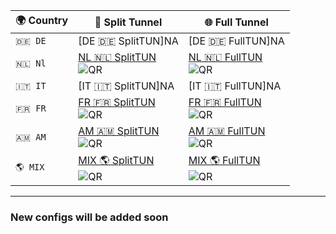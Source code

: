 | 🌍 Country | 🔀 Split Tunnel| 🌐 Full Tunnel |
|------------|----------------|----------------|
| `🇩🇪 DE`      |[DE 🇩🇪 SplitTUN]NA|[DE 🇩🇪 FullTUN]NA
| `🇳🇱 Nl`      |                                                    [NL 🇳🇱 SplitTUN](https://raw.githubusercontent.com/SHAMPOO-SIR-E-SEHAT/hehehe/refs/heads/main/Blackhole/NL%F0%9F%87%B3%F0%9F%87%B1SplitTUN.json#NL🇳🇱SplitTUN)               <br>                                                                  ![QR](https://api.qrserver.com/v1/create-qr-code/?size=120x120&data=https://raw.githubusercontent.com/SHAMPOO-SIR-E-SEHAT/hehehe/refs/heads/main/Blackhole/NL%F0%9F%87%B3%F0%9F%87%B1SplitTUN.json%23NL🇳🇱SplitTUN)|                                               [NL 🇳🇱 FullTUN](https://raw.githubusercontent.com/SHAMPOO-SIR-E-SEHAT/hehehe/refs/heads/main/Blackhole/NL%F0%9F%87%B3%F0%9F%87%B1FullTUN.json#NL🇳🇱FullTUN)                 <br>                                                                  ![QR](https://api.qrserver.com/v1/create-qr-code/?size=120x120&data=https://raw.githubusercontent.com/SHAMPOO-SIR-E-SEHAT/hehehe/refs/heads/main/Blackhole/NL%F0%9F%87%B3%F0%9F%87%B1FullTUN.json%23NL🇳🇱FullTUN)
| `🇮🇹 IT`      |[IT 🇮🇹 SplitTUN]NA|[IT 🇮🇹 FullTUN]NA
| `🇫🇷 FR`      |                                                    [FR 🇫🇷 SplitTUN](https://raw.githubusercontent.com/SHAMPOO-SIR-E-SEHAT/hehehe/refs/heads/main/Blackhole/FR%F0%9F%87%AB%F0%9F%87%B7SplitTUN.json#FR🇫🇷SplitTUN)               <br>                                                                  ![QR](https://api.qrserver.com/v1/create-qr-code/?size=120x120&data=https://raw.githubusercontent.com/SHAMPOO-SIR-E-SEHAT/hehehe/refs/heads/main/Blackhole/FR%F0%9F%87%AB%F0%9F%87%B7SplitTUN.json%23FR🇫🇷SplitTUN)|                                               [FR 🇫🇷 FullTUN](https://raw.githubusercontent.com/SHAMPOO-SIR-E-SEHAT/hehehe/refs/heads/main/Blackhole/FR%F0%9F%87%AB%F0%9F%87%B7FullTUN.json#FR🇫🇷FullTUN)              <br>                                                                  ![QR](https://api.qrserver.com/v1/create-qr-code/?size=120x120&data=https://raw.githubusercontent.com/SHAMPOO-SIR-E-SEHAT/hehehe/refs/heads/main/Blackhole/FR%F0%9F%87%AB%F0%9F%87%B7FullTUN.json%23FR🇫🇷FullTUN)                                                 
| `🇦🇲 AM`       |                                                   [AM 🇦🇲 SplitTUN](https://raw.githubusercontent.com/SHAMPOO-SIR-E-SEHAT/hehehe/refs/heads/main/Blackhole/AM%F0%9F%87%A6%F0%9F%87%B2SplitTUN.json#AM🇦🇲SplitTUN)               <br>                                                                  ![QR](https://api.qrserver.com/v1/create-qr-code/?size=120x120&data=https://raw.githubusercontent.com/SHAMPOO-SIR-E-SEHAT/hehehe/refs/heads/main/Blackhole/AM%F0%9F%87%A6%F0%9F%87%B2SplitTUN.json%23AM🇦🇲SplitTUN)|                                               [AM 🇦🇲 FullTUN](https://raw.githubusercontent.com/SHAMPOO-SIR-E-SEHAT/hehehe/refs/heads/main/Blackhole/AM%F0%9F%87%A6%F0%9F%87%B2FullTUN.json#AM🇦🇲FullTUN)                 <br>                                                                  ![QR](https://api.qrserver.com/v1/create-qr-code/?size=120x120&data=https://raw.githubusercontent.com/SHAMPOO-SIR-E-SEHAT/hehehe/refs/heads/main/Blackhole/AM%F0%9F%87%A6%F0%9F%87%B2FullTUN.json%23AM🇦🇲FullTUN)
| `🌎 MIX`      |                                                    [MIX 🌎 SplitTUN](https://raw.githubusercontent.com/SHAMPOO-SIR-E-SEHAT/hehehe/refs/heads/main/Blackhole/MIX%F0%9F%8C%8ESplitTUN.json#MIX🌎SplitTUN)                                      <br>                                                                  ![QR](https://api.qrserver.com/v1/create-qr-code/?size=120x120&data=https://raw.githubusercontent.com/SHAMPOO-SIR-E-SEHAT/hehehe/refs/heads/main/Blackhole/MIX%F0%9F%8C%8ESplitTUN.json%23MIX🌎SplitTUN)|                                              [MIX 🌎 FullTUN](https://raw.githubusercontent.com/SHAMPOO-SIR-E-SEHAT/hehehe/refs/heads/main/Blackhole/MIX%F0%9F%8C%8EFullTUN.json)                                        <br>                                                                  ![QR](https://api.qrserver.com/v1/create-qr-code/?size=120x120&data=https://raw.githubusercontent.com/SHAMPOO-SIR-E-SEHAT/hehehe/refs/heads/main/Blackhole/MIX%F0%9F%8C%8EFullTUN.json%23MIX🌎FullTUN)
---
### New configs will be added soon
